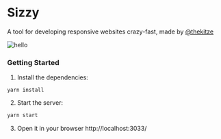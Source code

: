 # Sizzy
A tool for developing responsive websites crazy-fast, made by [@thekitze](http://kitze.io)

![hello](http://i.imgur.com/BtyqVle.gif)
### Getting Started

1. Install the dependencies:
```
yarn install
```

2. Start the server:

```sh
yarn start
```

3. Open it in your browser http://localhost:3033/
